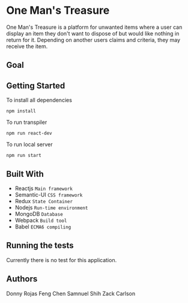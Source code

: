 # One Man's Treasure
One Man's Treasure is a platform for unwanted items where a user can display an item they don't want to dispose of but would like nothing in return for it. Depending on another users claims and criteria, they may receive the item.

## Goal


## Getting Started

To install all dependencies
```
npm install
```

To run transpiler
```
npm run react-dev
```

To run local server
```
npm run start
```

## Built With
* Reactjs `Main framework`
* Semantic-UI `CSS framework`
* Redux `State Container`
* Nodejs `Run-time environment` 
* MongoDB `Database`
* Webpack `Build tool`
* Babel `ECMA6 compiling`

## Running the tests
Currently there is no test for this application.

## Authors
Donny Rojas
Feng Chen
Samnuel Shih
Zack Carlson
